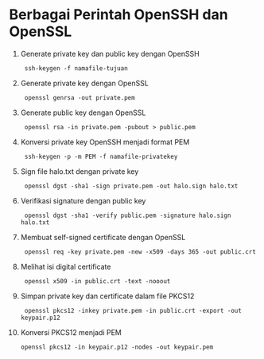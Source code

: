 # Berbagai Perintah OpenSSH dan OpenSSL #

1. Generate private key dan public key dengan OpenSSH

        ssh-keygen -f namafile-tujuan

2. Generate private key dengan OpenSSL

        openssl genrsa -out private.pem

3. Generate public key dengan OpenSSL

        openssl rsa -in private.pem -pubout > public.pem

4. Konversi private key OpenSSH menjadi format PEM

        ssh-keygen -p -m PEM -f namafile-privatekey

5. Sign file halo.txt dengan private key

        openssl dgst -sha1 -sign private.pem -out halo.sign halo.txt

6. Verifikasi signature dengan public key

        openssl dgst -sha1 -verify public.pem -signature halo.sign halo.txt

7. Membuat self-signed certificate dengan OpenSSL

        openssl req -key private.pem -new -x509 -days 365 -out public.crt

8. Melihat isi digital certificate

        openssl x509 -in public.crt -text -nooout

9. Simpan private key dan certificate dalam file PKCS12

        openssl pkcs12 -inkey private.pem -in public.crt -export -out keypair.p12

10. Konversi PKCS12 menjadi PEM

        openssl pkcs12 -in keypair.p12 -nodes -out keypair.pem
